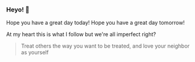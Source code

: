 ### Heyo! 👋

Hope you have a great day today!
Hope you have a great day tomorrow!

At my heart this is what I follow but we're all imperfect right?
> Treat others the way you want to be treated, and love your neighbor as yourself

